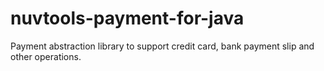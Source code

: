 # nuvtools-payment-for-java
Payment abstraction library to support credit card, bank payment slip and other operations.
